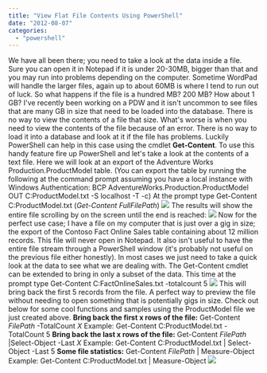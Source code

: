 ```yaml
---
title: "View Flat File Contents Using PowerShell"
date: "2012-08-07"
categories: 
  - "powershell"
---
```


We have all been there; you need to take a look at the data inside a file. Sure you can open it in Notepad if it is under 20-30MB, bigger than that and you may run into problems depending on the computer. Sometime WordPad will handle the larger files, again up to about 60MB is where I tend to run out of luck. So what happens if the file is a hundred MB? 200 MB? How about 1 GB? I've recently been working on a PDW and it isn't uncommon to see files that are many GB in size that need to be loaded into the database. There is no way to view the contents of a file that size. What's worse is when you need to view the contents of the file because of an error. There is no way to load it into a database and look at it if the file has problems. Luckily PowerShell can help in this case using the cmdlet **Get-Content**. To use this handy feature fire up PowerShell and let's take a look at the contents of a text file. Here we will look at an export of the Adventure Works Production.ProductModel table. (You can export the table by running the following at the command prompt assuming you have a local instance with Windows Authentication: BCP AdventureWorks.Production.ProductModel OUT C:ProductModel.txt -S localhost -T -c) At the prompt type Get-Content C:ProductModel.txt (_Get-Content FullFilePath_) ![](https://images.bradleyschacht.com/wp-content/uploads/2012/07/GetContent1.png) The results will show the entire file scrolling by on the screen until the end is reached: ![](https://images.bradleyschacht.com/wp-content/uploads/2012/07/GetContent2.png) Now for the perfect use case; I have a file on my computer that is just over a gig in size; the export of the Contoso Fact Online Sales table containing about 12 million records. This file will never open in Notepad. It also isn't useful to have the entire file stream through a PowerShell window (it's probably not useful on the previous file either honestly). In most cases we just need to take a quick look at the data to see what we are dealing with. The Get-Content cmdlet can be extended to bring in only a subset of the data. This time at the prompt type Get-Content C:FactOnlineSales.txt -totalcount 5 ![](https://images.bradleyschacht.com/wp-content/uploads/2012/07/GetContent3.png) This will bring back the first 5 records from the file. A perfect way to preview the file without needing to open something that is potentially gigs in size. Check out below for some cool functions and samples using the ProductModel file we just created above. **Bring back the first x rows of the file:** Get-Content _FilePath_ \-TotalCount _X_ Example: Get-Content C:ProductModel.txt -TotalCount 5 **Bring back the last x rows of the file:** Get-Content _FilePath_ |Select-Object -Last _X_ Example: Get-Content C:ProductModel.txt | Select-Object -Last 5 **Some file statistics:** Get-Content _FilePath_ | Measure-Object Example: Get-Content C:ProductModel.txt | Measure-Object ![](https://images.bradleyschacht.com/wp-content/uploads/2012/07/GetContent4.png)

